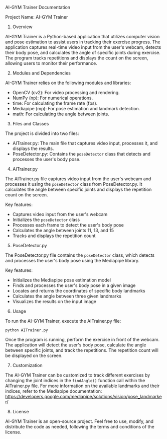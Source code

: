 AI-GYM Trainer Documentation

Project Name: AI-GYM Trainer

1. Overview

AI-GYM Trainer is a Python-based application that utilizes computer vision and pose estimation to assist users in tracking their exercise progress. The application captures real-time video input from the user's webcam, detects their body pose, and calculates the angle of specific joints during exercise. The program tracks repetitions and displays the count on the screen, allowing users to monitor their performance.

2. Modules and Dependencies

AI-GYM Trainer relies on the following modules and libraries:

- OpenCV (cv2): For video processing and rendering.
- NumPy (np): For numerical operations.
- time: For calculating the frame rate (fps).
- Mediapipe (mp): For pose estimation and landmark detection.
- math: For calculating the angle between joints.

3. Files and Classes

The project is divided into two files:

- AITrainer.py: The main file that captures video input, processes it, and displays the results.
- PoseDetector.py: Contains the `poseDetector` class that detects and processes the user's body pose.

4. AITrainer.py

The AITrainer.py file captures video input from the user's webcam and processes it using the `poseDetector` class from PoseDetector.py. It calculates the angle between specific joints and displays the repetition count on the screen.

Key features:
- Captures video input from the user's webcam
- Initializes the `poseDetector` class
- Processes each frame to detect the user's body pose
- Calculates the angle between joints 11, 13, and 15
- Tracks and displays the repetition count

5. PoseDetector.py

The PoseDetector.py file contains the `poseDetector` class, which detects and processes the user's body pose using the Mediapipe library.

Key features:
- Initializes the Mediapipe pose estimation model
- Finds and processes the user's body pose in a given image
- Locates and returns the coordinates of specific body landmarks
- Calculates the angle between three given landmarks
- Visualizes the results on the input image

6. Usage

To run the AI-GYM Trainer, execute the AITrainer.py file:

```
python AITrainer.py
```

Once the program is running, perform the exercise in front of the webcam. The application will detect the user's body pose, calculate the angle between specific joints, and track the repetitions. The repetition count will be displayed on the screen.

7. Customization

The AI-GYM Trainer can be customized to track different exercises by changing the joint indices in the `findAngle()` function call within the AITrainer.py file. For more information on the available landmarks and their indices, refer to the Mediapipe documentation: https://developers.google.com/mediapipe/solutions/vision/pose_landmarker/

8. License

AI-GYM Trainer is an open-source project. Feel free to use, modify, and distribute the code as needed, following the terms and conditions of the license.
